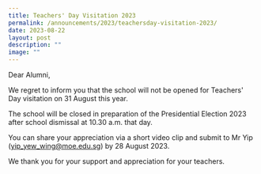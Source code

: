 ```yaml
---
title: Teachers' Day Visitation 2023
permalink: /announcements/2023/teachersday-visitation-2023/
date: 2023-08-22
layout: post
description: ""
image: ""
---
```

Dear Alumni,

We regret to inform you that the school will not be opened for Teachers' Day visitation on 31 August this year.

The school will be closed in preparation of the Presidential Election 2023 after school dismissal at 10.30 a.m. that day.

You can share your appreciation via a short video clip and submit to Mr Yip (yip_yew_wing@moe.edu.sg) by 28 August 2023. 

We thank you for your support and appreciation for your teachers.